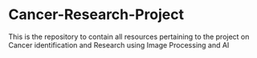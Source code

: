 # Cancer-Research-Project
This is the repository to contain all resources pertaining to the project on Cancer identification and Research using Image Processing and AI
